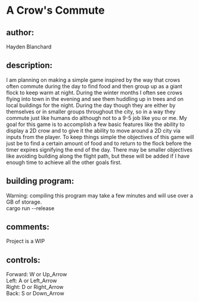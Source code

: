 # A Crow's Commute
## author: 
Hayden Blanchard
## description:
I am planning on making a simple game inspired by the way that crows often commute during the day to find food and then group up as a giant flock to keep warm at night. During the winter months I often see crows flying into town in the evening and see them huddling up in trees and on local buildings for the night. During the day though they are either by themselves or in smaller groups throughout the city, so in a way they commute just like humans do although not to a 9-5 job like you or me. My goal for this game is to accomplish a few basic features like the ability to display a 2D crow and to give it the ability to move around a 2D city via inputs from the player. To keep things simple the objectives of this game will just be to find a certain amount of food and to return to the flock before the timer expires signifying the end of the day. There may be smaller objectives like avoiding building along the flight path, but these will be added if I have enough time to achieve all the other goals first.
## building program:
Warning: compiling this program may take a few minutes and will use over a GB of storage.   
cargo run --release
## comments:
Project is a WIP
## controls:
Forward: W or Up_Arrow  
Left: A or Left_Arrow  
Right: D or Right_Arrow  
Back: S or Down_Arrow  


